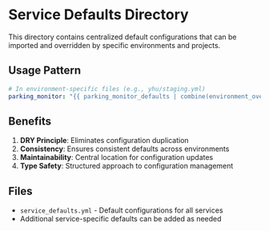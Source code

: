 # Service Defaults Directory

This directory contains centralized default configurations that can be imported and overridden by specific environments and projects.

## Usage Pattern

```yaml
# In environment-specific files (e.g., yhu/staging.yml)
parking_monitor: "{{ parking_monitor_defaults | combine(environment_overrides.staging.parking_monitor, recursive=True) }}"
```

## Benefits

1. **DRY Principle**: Eliminates configuration duplication
2. **Consistency**: Ensures consistent defaults across environments  
3. **Maintainability**: Central location for configuration updates
4. **Type Safety**: Structured approach to configuration management

## Files

- `service_defaults.yml` - Default configurations for all services
- Additional service-specific defaults can be added as needed